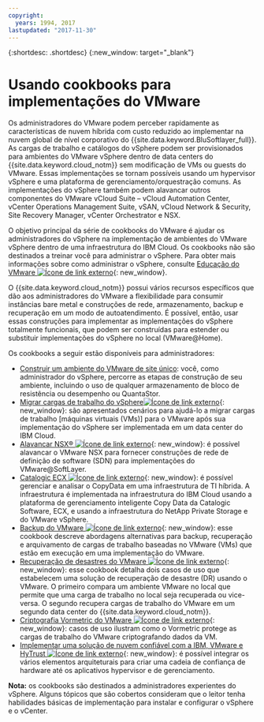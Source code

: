 ```yaml
---
copyright:
  years: 1994, 2017
lastupdated: "2017-11-30"
---
```


{:shortdesc: .shortdesc}
{:new_window: target="_blank"}

# Usando cookbooks para implementações do VMware

Os administradores do VMware podem perceber rapidamente as características de nuvem híbrida com custo reduzido ao implementar na nuvem global de nível corporativo do {{site.data.keyword.BluSoftlayer_full}}. As cargas de trabalho e catálogos do vSphere podem ser provisionados para ambientes do VMware vSphere dentro de data centers do {{site.data.keyword.cloud_notm}} sem modificação de VMs ou guests do VMware. Essas implementações se tornam possíveis usando um hypervisor vSphere e uma plataforma de gerenciamento/orquestração comuns. As implementações do vSphere também podem alavancar outros componentes do VMware vCloud Suite – vCloud Automation Center, vCenter Operations Management Suite, vSAN, vCloud Network & Security, Site Recovery Manager, vCenter Orchestrator e NSX.

O objetivo principal da série de cookbooks do VMware é ajudar os administradores do vSphere na implementação de ambientes do VMware vSphere dentro de uma infraestrutura do IBM Cloud. Os cookbooks não são destinados a treinar você para administrar o vSphere. Para obter mais informações sobre como administrar o vSphere, consulte [Educação do VMware ![Ícone de link externo](../../icons/launch-glyph.svg "Ícone de link externo")](http://mylearn.vmware.com/mgrreg/index.cfm){: new_window}.

O {{site.data.keyword.cloud_notm}} possui vários recursos específicos que dão aos administradores do VMware a flexibilidade para consumir instâncias bare metal e construções de rede, armazenamento, backup e recuperação em um modo de autoatendimento. É possível, então, usar essas construções para implementar as implementações do vSphere totalmente funcionais, que podem ser construídas para estender ou substituir implementações do vSphere no local (VMware@Home).

Os cookbooks a seguir estão disponíveis para administradores:

* [Construir um ambiente do VMware de site único](/docs/infrastructure/virtualization/advanced-single-site-vmware-reference-architecturesoftlayer.html): você, como administrador do vSphere, percorre as etapas de construção de seu ambiente, incluindo o uso de qualquer armazenamento de bloco de resistência ou desempenho ou QuantaStor.
* [Migrar cargas de trabalho do vSphere![Ícone de link externo](../../icons/launch-glyph.svg "Ícone de link externo")](http://wpc.c320.edgecastcdn.net/00C320/VMware_at_SoftLayer_CookBook_Migrating%20Workloads_v1%200.pdf){: new_window}: são apresentados cenários para ajudá-lo a migrar cargas de trabalho [máquinas virtuais (VMs)] para o VMware após sua implementação do vSphere ser implementada em um data center do IBM Cloud.
* [Alavancar NSX® ![Ícone de link externo](../../icons/launch-glyph.svg "Ícone de link externo")](http://wpc.c320.edgecastcdn.net/00C320/VMware_at_SoftLayer_CookBook_NSX_v1.1.pdf){: new_window}: é possível alavancar o VMware NSX para fornecer construções de rede de definição de software (SDN) para implementações do VMware@SoftLayer.
* [Catalogic ECX ![Ícone de link externo](../../icons/launch-glyph.svg "Ícone de link externo")](http://wpc.c320.edgecastcdn.net/00C320/CatalogicECX@SoftLayer_CDM.pdf){: new_window}: é possível gerenciar e analisar o CopyData em uma infraestrutura de TI híbrida. A infraestrutura é implementada na infraestrutura do IBM Cloud usando a plataforma de gerenciamento inteligente Copy Data da Catalogic Software, ECX, e usando a infraestrutura do NetApp Private Storage e do VMware vSphere.
* [Backup do VMware ![Ícone de link externo](../../icons/launch-glyph.svg "Ícone de link externo")](http://wpc.c320.edgecastcdn.net/00C320/VMware@SoftLayer_BURA_v1%201.pdf){: new_window}: esse cookbook descreve abordagens alternativas para backup, recuperação e arquivamento de cargas de trabalho baseadas no VMware (VMs) que estão em execução em uma implementação do VMware.
* [Recuperação de desastres do VMware ![Ícone de link externo](../../icons/launch-glyph.svg "Ícone de link externo")](http://wpc.c320.edgecastcdn.net/00C320/VMware@SoftLayer_DR.pdf){: new_window}: esse cookbook detalha dois casos de uso que estabelecem uma solução de recuperação de desastre (DR) usando o VMware. O primeiro compara um ambiente VMware no local que permite que uma carga de trabalho no local seja recuperada ou vice-versa. O segundo recupera cargas de trabalho do VMware em um segundo data center do {{site.data.keyword.cloud_notm}}.
* [Criptografia Vormetric do VMware ![Ícone de link externo](../../icons/launch-glyph.svg "Ícone de link externo")](http://wpc.c320.edgecastcdn.net/00C320/VMware@Softlayer%20Vormetric%20Encryption%20v1.2.pdf){: new_window}: casos de uso ilustram como o Vormetric protege as cargas de trabalho do VMware criptografando dados da VM.
* [Implementar uma solução de nuvem confiável com a IBM, VMware e HyTrust ![Ícone de link externo](../../icons/launch-glyph.svg "Ícone de link externo")](http://wpc.c320.edgecastcdn.net/00C320/DeploymentGuide_IBM_Intel_HyTrust_VMware_v1%200.pdf){: new_window}: é possível integrar os vários elementos arquiteturais para criar uma cadeia de confiança de hardware até os aplicativos hypervisor e de gerenciamento.


**Nota:** os cookbooks são destinados a administradores experientes do vSphere. Alguns tópicos que são cobertos consideram que o leitor tenha habilidades básicas de implementação para instalar e configurar o vSphere e o vCenter.
